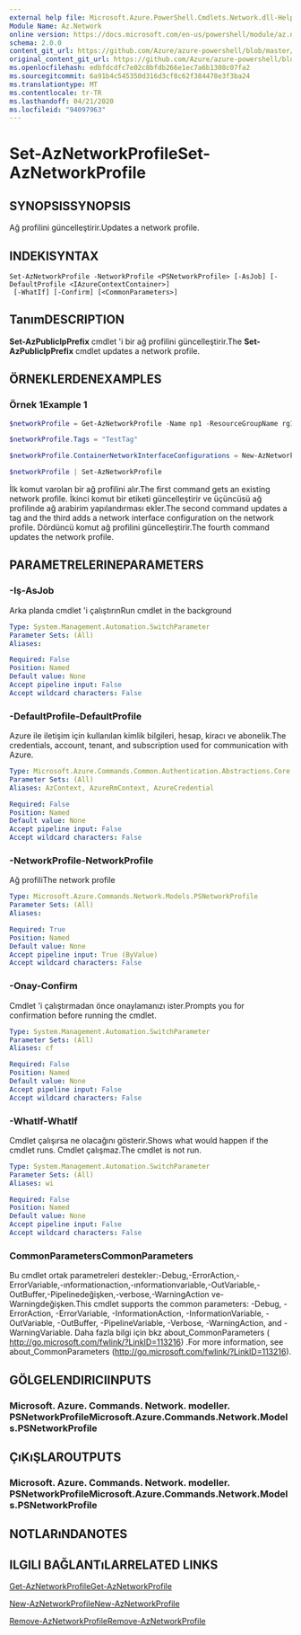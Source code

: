 ```yaml
---
external help file: Microsoft.Azure.PowerShell.Cmdlets.Network.dll-Help.xml
Module Name: Az.Network
online version: https://docs.microsoft.com/en-us/powershell/module/az.network/set-aznetworkprofile
schema: 2.0.0
content_git_url: https://github.com/Azure/azure-powershell/blob/master/src/Network/Network/help/Set-AzNetworkProfile.md
original_content_git_url: https://github.com/Azure/azure-powershell/blob/master/src/Network/Network/help/Set-AzNetworkProfile.md
ms.openlocfilehash: edbfdcdfc7e02c8bfdb266e1ec7a6b1308c07fa2
ms.sourcegitcommit: 6a91b4c545350d316d3cf8c62f384478e3f3ba24
ms.translationtype: MT
ms.contentlocale: tr-TR
ms.lasthandoff: 04/21/2020
ms.locfileid: "94097963"
---
```

# <span data-ttu-id="ff14e-101">Set-AzNetworkProfile</span><span class="sxs-lookup"><span data-stu-id="ff14e-101">Set-AzNetworkProfile</span></span>

## <span data-ttu-id="ff14e-102">SYNOPSIS</span><span class="sxs-lookup"><span data-stu-id="ff14e-102">SYNOPSIS</span></span>
<span data-ttu-id="ff14e-103">Ağ profilini güncelleştirir.</span><span class="sxs-lookup"><span data-stu-id="ff14e-103">Updates a network profile.</span></span>

## <span data-ttu-id="ff14e-104">INDEKI</span><span class="sxs-lookup"><span data-stu-id="ff14e-104">SYNTAX</span></span>

```
Set-AzNetworkProfile -NetworkProfile <PSNetworkProfile> [-AsJob] [-DefaultProfile <IAzureContextContainer>]
 [-WhatIf] [-Confirm] [<CommonParameters>]
```

## <span data-ttu-id="ff14e-105">Tanım</span><span class="sxs-lookup"><span data-stu-id="ff14e-105">DESCRIPTION</span></span>
<span data-ttu-id="ff14e-106">**Set-AzPublicIpPrefix** cmdlet 'i bir ağ profilini güncelleştirir.</span><span class="sxs-lookup"><span data-stu-id="ff14e-106">The **Set-AzPublicIpPrefix** cmdlet updates a network profile.</span></span>

## <span data-ttu-id="ff14e-107">ÖRNEKLERDEN</span><span class="sxs-lookup"><span data-stu-id="ff14e-107">EXAMPLES</span></span>

### <span data-ttu-id="ff14e-108">Örnek 1</span><span class="sxs-lookup"><span data-stu-id="ff14e-108">Example 1</span></span>
```powershell
$networkProfile = Get-AzNetworkProfile -Name np1 -ResourceGroupName rg1

$networkProfile.Tags = "TestTag"

$networkProfile.ContainerNetworkInterfaceConfigurations = New-AzNetworkProfileContainerNicConfig -Name cnicconfig1

$networkProfile | Set-AzNetworkProfile
```

<span data-ttu-id="ff14e-109">İlk komut varolan bir ağ profilini alır.</span><span class="sxs-lookup"><span data-stu-id="ff14e-109">The first command gets an existing network profile.</span></span> <span data-ttu-id="ff14e-110">İkinci komut bir etiketi güncelleştirir ve üçüncüsü ağ profilinde ağ arabirim yapılandırması ekler.</span><span class="sxs-lookup"><span data-stu-id="ff14e-110">The second command updates a tag and the third adds a network interface configuration on the network profile.</span></span> <span data-ttu-id="ff14e-111">Dördüncü komut ağ profilini güncelleştirir.</span><span class="sxs-lookup"><span data-stu-id="ff14e-111">The fourth command updates the network profile.</span></span>

## <span data-ttu-id="ff14e-112">PARAMETRELERINE</span><span class="sxs-lookup"><span data-stu-id="ff14e-112">PARAMETERS</span></span>

### <span data-ttu-id="ff14e-113">-Iş</span><span class="sxs-lookup"><span data-stu-id="ff14e-113">-AsJob</span></span>
<span data-ttu-id="ff14e-114">Arka planda cmdlet 'i çalıştırın</span><span class="sxs-lookup"><span data-stu-id="ff14e-114">Run cmdlet in the background</span></span>

```yaml
Type: System.Management.Automation.SwitchParameter
Parameter Sets: (All)
Aliases:

Required: False
Position: Named
Default value: None
Accept pipeline input: False
Accept wildcard characters: False
```

### <span data-ttu-id="ff14e-115">-DefaultProfile</span><span class="sxs-lookup"><span data-stu-id="ff14e-115">-DefaultProfile</span></span>
<span data-ttu-id="ff14e-116">Azure ile iletişim için kullanılan kimlik bilgileri, hesap, kiracı ve abonelik.</span><span class="sxs-lookup"><span data-stu-id="ff14e-116">The credentials, account, tenant, and subscription used for communication with Azure.</span></span>

```yaml
Type: Microsoft.Azure.Commands.Common.Authentication.Abstractions.Core.IAzureContextContainer
Parameter Sets: (All)
Aliases: AzContext, AzureRmContext, AzureCredential

Required: False
Position: Named
Default value: None
Accept pipeline input: False
Accept wildcard characters: False
```

### <span data-ttu-id="ff14e-117">-NetworkProfile</span><span class="sxs-lookup"><span data-stu-id="ff14e-117">-NetworkProfile</span></span>
<span data-ttu-id="ff14e-118">Ağ profili</span><span class="sxs-lookup"><span data-stu-id="ff14e-118">The network profile</span></span>

```yaml
Type: Microsoft.Azure.Commands.Network.Models.PSNetworkProfile
Parameter Sets: (All)
Aliases:

Required: True
Position: Named
Default value: None
Accept pipeline input: True (ByValue)
Accept wildcard characters: False
```

### <span data-ttu-id="ff14e-119">-Onay</span><span class="sxs-lookup"><span data-stu-id="ff14e-119">-Confirm</span></span>
<span data-ttu-id="ff14e-120">Cmdlet 'i çalıştırmadan önce onaylamanızı ister.</span><span class="sxs-lookup"><span data-stu-id="ff14e-120">Prompts you for confirmation before running the cmdlet.</span></span>

```yaml
Type: System.Management.Automation.SwitchParameter
Parameter Sets: (All)
Aliases: cf

Required: False
Position: Named
Default value: None
Accept pipeline input: False
Accept wildcard characters: False
```

### <span data-ttu-id="ff14e-121">-WhatIf</span><span class="sxs-lookup"><span data-stu-id="ff14e-121">-WhatIf</span></span>
<span data-ttu-id="ff14e-122">Cmdlet çalışırsa ne olacağını gösterir.</span><span class="sxs-lookup"><span data-stu-id="ff14e-122">Shows what would happen if the cmdlet runs.</span></span>
<span data-ttu-id="ff14e-123">Cmdlet çalışmaz.</span><span class="sxs-lookup"><span data-stu-id="ff14e-123">The cmdlet is not run.</span></span>

```yaml
Type: System.Management.Automation.SwitchParameter
Parameter Sets: (All)
Aliases: wi

Required: False
Position: Named
Default value: None
Accept pipeline input: False
Accept wildcard characters: False
```

### <span data-ttu-id="ff14e-124">CommonParameters</span><span class="sxs-lookup"><span data-stu-id="ff14e-124">CommonParameters</span></span>
<span data-ttu-id="ff14e-125">Bu cmdlet ortak parametreleri destekler:-Debug,-ErrorAction,-ErrorVariable,-ınformationaction,-ınformationvariable,-OutVariable,-OutBuffer,-Pipelinedeğişken,-verbose,-WarningAction ve-Warningdeğişken.</span><span class="sxs-lookup"><span data-stu-id="ff14e-125">This cmdlet supports the common parameters: -Debug, -ErrorAction, -ErrorVariable, -InformationAction, -InformationVariable, -OutVariable, -OutBuffer, -PipelineVariable, -Verbose, -WarningAction, and -WarningVariable.</span></span> <span data-ttu-id="ff14e-126">Daha fazla bilgi için bkz about_CommonParameters ( http://go.microsoft.com/fwlink/?LinkID=113216) .</span><span class="sxs-lookup"><span data-stu-id="ff14e-126">For more information, see about_CommonParameters (http://go.microsoft.com/fwlink/?LinkID=113216).</span></span>

## <span data-ttu-id="ff14e-127">GÖLGELENDIRICI</span><span class="sxs-lookup"><span data-stu-id="ff14e-127">INPUTS</span></span>

### <span data-ttu-id="ff14e-128">Microsoft. Azure. Commands. Network. modeller. PSNetworkProfile</span><span class="sxs-lookup"><span data-stu-id="ff14e-128">Microsoft.Azure.Commands.Network.Models.PSNetworkProfile</span></span>

## <span data-ttu-id="ff14e-129">ÇıKıŞLAR</span><span class="sxs-lookup"><span data-stu-id="ff14e-129">OUTPUTS</span></span>

### <span data-ttu-id="ff14e-130">Microsoft. Azure. Commands. Network. modeller. PSNetworkProfile</span><span class="sxs-lookup"><span data-stu-id="ff14e-130">Microsoft.Azure.Commands.Network.Models.PSNetworkProfile</span></span>

## <span data-ttu-id="ff14e-131">NOTLARıNDA</span><span class="sxs-lookup"><span data-stu-id="ff14e-131">NOTES</span></span>

## <span data-ttu-id="ff14e-132">ILGILI BAĞLANTıLAR</span><span class="sxs-lookup"><span data-stu-id="ff14e-132">RELATED LINKS</span></span>

[<span data-ttu-id="ff14e-133">Get-AzNetworkProfile</span><span class="sxs-lookup"><span data-stu-id="ff14e-133">Get-AzNetworkProfile</span></span>](./Get-AzNetworkProfile.md)

[<span data-ttu-id="ff14e-134">New-AzNetworkProfile</span><span class="sxs-lookup"><span data-stu-id="ff14e-134">New-AzNetworkProfile</span></span>](./New-AzNetworkProfile.md)

[<span data-ttu-id="ff14e-135">Remove-AzNetworkProfile</span><span class="sxs-lookup"><span data-stu-id="ff14e-135">Remove-AzNetworkProfile</span></span>](./Remove-AzNetworkProfile.md)
